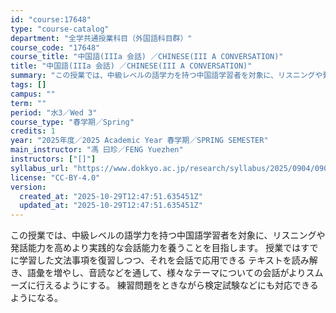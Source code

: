 ```yaml
---
id: "course:17648"
type: "course-catalog"
department: "全学共通授業科目（外国語科目群）"
course_code: "17648"
course_title: "中国語(IIIa 会話) ／CHINESE(III A CONVERSATION)"
title: "中国語(IIIa 会話) ／CHINESE(III A CONVERSATION)"
summary: "この授業では、中級レベルの語学力を持つ中国語学習者を対象に、リスニングや発話能力を高めより実践的な会話能力を養うことを目指します。 授業ではすでに学習した文法事項を復習しつつ、それを会話で応用できる テキストを読み解き、語彙を増やし、音読な…"
tags: []
campus: ""
term: ""
period: "水3／Wed 3"
course_type: "春学期／Spring"
credits: 1
year: "2025年度／2025 Academic Year 春学期／SPRING SEMESTER"
main_instructor: "馮 曰珍／FENG Yuezhen"
instructors: ["[]"]
syllabus_url: "https://www.dokkyo.ac.jp/research/syllabus/2025/0904/0904_17648_ja_JP.html"
license: "CC-BY-4.0"
version:
  created_at: "2025-10-29T12:47:51.635451Z"
  updated_at: "2025-10-29T12:47:51.635451Z"
---
```

この授業では、中級レベルの語学力を持つ中国語学習者を対象に、リスニングや発話能力を高めより実践的な会話能力を養うことを目指します。 授業ではすでに学習した文法事項を復習しつつ、それを会話で応用できる テキストを読み解き、語彙を増やし、音読などを通して、様々なテーマについての会話がよりスムーズに行えるようにする。 練習問題をときながら検定試験などにも対応できるようになる。
